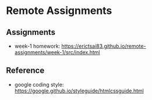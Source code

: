 # Remote Assignments

## Assignments
* week-1 homework: https://erictsai83.github.io/remote-assignments/week-1/src/index.html

## Reference
* google coding style: https://google.github.io/styleguide/htmlcssguide.html
